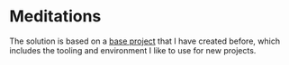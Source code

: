 # Meditations

The solution is based on a [base project](https://github.com/horvathtamasattila/base-project) that I have created before, which includes the tooling and environment I like to use for new projects.